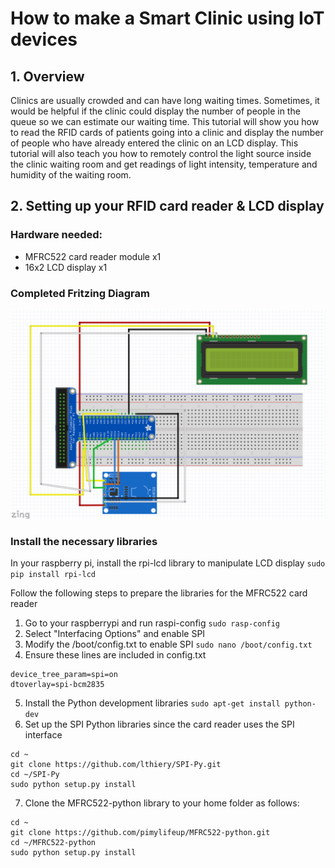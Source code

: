 # How to make a Smart Clinic using IoT devices

## 1. Overview
Clinics are usually crowded and can have long waiting times. Sometimes, it would be helpful if the clinic could display the number of people in the queue so we can estimate our waiting time. This tutorial will show you how to read the RFID cards of patients going into a clinic and display the number of people who have already entered the clinic on an LCD display. This tutorial will also teach you how to remotely control the light source inside the clinic waiting room and get readings of light intensity, temperature and humidity of the waiting room.

## 2. Setting up your RFID card reader & LCD display

### Hardware needed:
* MFRC522 card reader module x1
* 16x2 LCD display x1

### Completed Fritzing Diagram
![RFID/LCD Fritzing Diagram](fritz2.png)

### Install the necessary libraries
In your raspberry pi, install the rpi-lcd library to manipulate LCD display
`sudo pip install rpi-lcd`

Follow the following steps to prepare the libraries for the MFRC522 card reader
1. Go to your raspberrypi and run raspi-config
`sudo rasp-config`
2. Select "Interfacing Options" and enable SPI
3. Modify the /boot/config.txt to enable SPI
`sudo nano /boot/config.txt`
4. Ensure these lines are included in config.txt
```
device_tree_param=spi=on
dtoverlay=spi-bcm2835
```
5. Install the Python development libraries
`sudo apt-get install python-dev`
6. Set up the SPI Python libraries since the card reader uses the SPI interface
```
cd ~
git clone https://github.com/lthiery/SPI-Py.git
cd ~/SPI-Py
sudo python setup.py install
```
7. Clone the MFRC522-python library to your home folder as follows:
```
cd ~
git clone https://github.com/pimylifeup/MFRC522-python.git
cd ~/MFRC522-python
sudo python setup.py install
```


